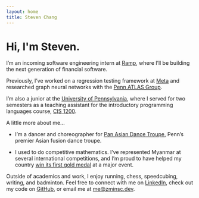 ```yaml
---
layout: home
title: Steven Chang
---
```

# Hi, I'm Steven.

I’m an incoming software engineering intern at [Ramp](https://ramp.com/), where I’ll be building the next generation of financial software.

Previously, I’ve worked on a regression testing framework at [Meta](https://about.meta.com/) and researched graph neural networks with the [Penn ATLAS Group](https://web.sas.upenn.edu/pennatlas/).

I’m also a junior at the [University of Pennsylvania](https://www.upenn.edu/), where I served for two semesters as a teaching assistant for the introductory programming languages course, [CIS 1200](https://www.seas.upenn.edu/~cis120/current/).

A little more about me...

- I’m a dancer and choreographer for [Pan Asian Dance Troupe](https://www.panasiandance.com/), Penn’s premier Asian fusion dance troupe.

- I used to do competitive mathematics. I’ve represented Myanmar at several international competitions, and I’m proud to have helped my country [win its first gold medal](https://www.facebook.com/share/p/1G7vXeXbhB/) at a major event.

Outside of academics and work, I enjoy running, chess, speedcubing, writing, and badminton. Feel free to connect with me on [LinkedIn](https://www.linkedin.com/in/zminsc/), check out my code on [GitHub](https://github.com/zminsc), or email me at [me@zminsc.dev](mailto:me@zminsc.dev).
